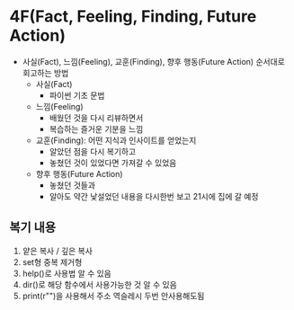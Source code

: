 # 4F(Fact, Feeling, Finding, Future Action)

- 사실(Fact), 느낌(Feeling), 교훈(Finding), 향후 행동(Future Action) 순서대로 회고하는 방법
  - 사실(Fact)
    - 파이썬 기초 문법
  - 느낌(Feeling)
    - 배웠던 것을 다시 리뷰하면서
    - 복습하는 즐거운 기분을 느낌
  - 교훈(Finding): 어떤 지식과 인사이트를 얻었는지
    - 알았던 점을 다시 복기하고
    - 놓쳤던 것이 있었다면 가져갈 수 있었음
  - 향후 행동(Future Action)
    - 놓쳤던 것들과
    - 알아도 약간 낯설었던 내용을 다시한번 보고 21시에 집에 갈 예정

## 복기 내용

1. 얕은 복사 / 깊은 복사
2. set형 중복 제거형
3. help()로 사용법 알 수 있음
4. dir()로 해당 함수에서 사용가능한 것 알 수 있음
5. print(r"")을 사용해서 주소 역슬레시 두번 안사용해도됨
